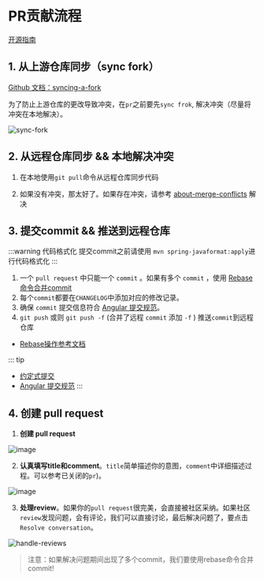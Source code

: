 # PR贡献流程
[开源指南](https://docs.github.com/zh/pull-requests)

## 1. 从上游仓库同步（sync fork）

[Github 文档：syncing-a-fork](https://docs.github.com/zh/pull-requests/collaborating-with-pull-requests/working-with-forks/syncing-a-fork) 

为了防止上游仓库的更改导致冲突，在`pr`之前要先`sync frok`, 解决冲突（尽量将冲突在本地解决）。

![sync-fork](/assets/sync-fork.png)


## 2. 从远程仓库同步 && 本地解决冲突
1. 在本地使用`git pull`命令从远程仓库同步代码

2. 如果没有冲突，那太好了。如果存在冲突，请参考 [about-merge-conflicts](https://docs.github.com/zh/pull-requests/collaborating-with-pull-requests/addressing-merge-conflicts/about-merge-conflicts) 解决

## 3. 提交commit && 推送到远程仓库

:::warning 代码格式化
提交commit之前请使用 `mvn spring-javaformat:apply`进行代码格式化
:::

1. 一个 `pull request` 中只能一个 `commit` 。如果有多个 `commit` ，使用 [Rebase命令合并commit](rebase-option)
2. 每个`commit`都要在`CHANGELOG`中添加对应的修改记录。
3. 确保 `commit` 提交信息符合 [Angular 提交规范](https://github.com/angular/angular.js/blob/master/DEVELOPERS.md#commits)。
4. `git push` 或则 `git push -f` (合并了远程 `commit` 添加 `-f` ) 推送`commit`到远程仓库

- [Rebase操作参考文档](rebase-option)

::: tip
- [约定式提交](https://www.conventionalcommits.org/zh-hans/v1.0.0/)
- [Angular 提交规范](https://github.com/angular/angular.js/blob/master/DEVELOPERS.md#commits)
:::


## 4. 创建 pull request

1. **创建 pull request**

![image](/assets/create-full-pequest.png)

2. **认真填写title和comment**。`title`简单描述你的意图，`comment`中详细描述过程。可以参考已关闭的`pr`)。

![image](/assets/pr.png)

3. **处理review**。如果你的`pull request`很完美，会直接被社区采纳。如果社区`review`发现问题，会有评论，我们可以直接讨论，最后解决问题了，要点击 `Resolve conversation`。

![handle-reviews](/assets/handle-reviews.png)

> 注意：如果解决问题期间出现了多个commit，我们要使用rebase命令合并commit!